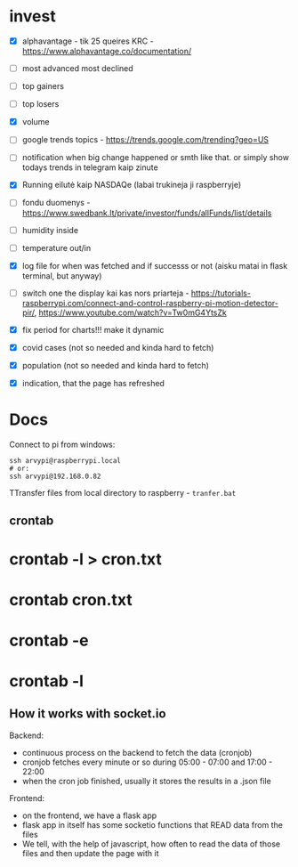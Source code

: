 # invest

- [x] alphavantage - tik 25 queires KRC - https://www.alphavantage.co/documentation/
- [ ] most advanced most declined
- [ ] top gainers
- [ ] top losers
- [x] volume
- [ ] google trends topics - https://trends.google.com/trending?geo=US
- [ ] notification when big change happened or smth like that. or simply show todays trends in telegram kaip zinute
- [x] Running eilutė kaip NASDAQe (labai trukineja ji raspberryje)
- [ ] fondu duomenys - https://www.swedbank.lt/private/investor/funds/allFunds/list/details
- [ ] humidity inside
- [ ] temperature out/in
- [x] log file for when was fetched and if successs or not (aisku matai in flask terminal, but anyway)
- [ ] switch one the display kai kas nors priarteja - https://tutorials-raspberrypi.com/connect-and-control-raspberry-pi-motion-detector-pir/, https://www.youtube.com/watch?v=Tw0mG4YtsZk
- [X] fix period for charts!!! make it dynamic
- [x] covid cases (not so needed and kinda hard to fetch)
- [x] population (not so needed and kinda hard to fetch)
- [x] indication, that the page has refreshed


# Docs

Connect to pi from windows:
```pwsh
ssh arvypi@raspberrypi.local
# or:
ssh arvypi@192.168.0.82
```

TTransfer files from local directory to raspberry - `tranfer.bat`

## crontab

# crontab -l > cron.txt
# crontab cron.txt
# crontab -e
# crontab -l


## How it works with socket.io

Backend:
- continuous process on the backend to fetch the data (cronjob)
- cronjob fetches every minute or so during 05:00 - 07:00 and 17:00 - 22:00
- when the cron job finished, usually it stores the results in a .json file

Frontend:
- on the frontend, we have a flask app
- flask app in itself has some socketio functions that READ data from the files
- We tell, with the help of javascript, how often to read the data of those files and then update the page with it